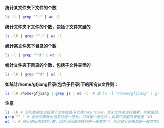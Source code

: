 **统计某文件夹下文件的个数**

```bash
ls -l | grep "^-" | wc -l
```



**统计文件夹下文件的个数，包括子文件夹里的**

```bash
ls -lR | grep "^-" | wc -l
```



**统计某文件夹下目录的个数**

```bash
ls -l | grep "^ｄ" | wc -l
```



**统计文件夹下目录的个数，包括子文件夹里的**

```bash
ls -lR | grep "^d" | wc -l
```



**如统计/home/gfjiang目录(包含子目录)下的所有js文件则：**

```bash
ls -lR /home/gfjiang | grep js | wc -l  # 或 ls -l "/home/gfjiang" | grep "js" | wc -l
```



**注意**

```bash
ls -lR # 长列表输出该目录下文件信息(R代表recursive，对子文件夹进行搜索，可能是目录、链接、设备文件等)1
grep "^-" # 将长列表输出信息过滤一部分，只保留一般文件；如果只保留目录就是 ^d1
wc -l # 统计输出信息的行数，因为已经过滤得只剩一般文件了，所以统计结果就是一般文件信息的行数，又由于一行信息对应一个文件，所以也就是文件的个数
```